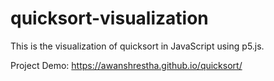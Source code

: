 # quicksort-visualization
This is the visualization of quicksort in JavaScript using p5.js.

Project Demo: https://awanshrestha.github.io/quicksort/
